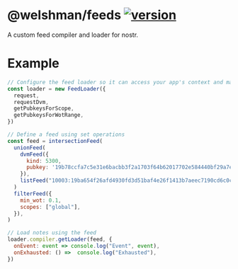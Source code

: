 # @welshman/feeds [![version](https://badgen.feeds/npm/v/@welshman/feeds)](https://npmjs.com/package/@welshman/feeds)

A custom feed compiler and loader for nostr.

# Example

```javascript
// Configure the feed loader so it can access your app's context and make requests
const loader = new FeedLoader({
  request,
  requestDvm,
  getPubkeysForScope,
  getPubkeysForWotRange,
})

// Define a feed using set operations
const feed = intersectionFeed(
  unionFeed(
    dvmFeed({
      kind: 5300,
      pubkey: '19b78ccfa7c5e31e6bacbb3f2a1703f64b62017702e584440bf29a7e16263e8c',
    }),
    listFeed("10003:19ba654f26afd4930fd3d51baf4e26f1413b7aeec7190cd6c0cdf4d2f14cec6b:"),
  )
  filterFeed({
    min_wot: 0.1,
    scopes: ["global"],
  }),
)

// Load notes using the feed
loader.compiler.getLoader(feed, {
  onEvent: event => console.log("Event", event),
  onExhausted: () =>  console.log("Exhausted"),
})
```
